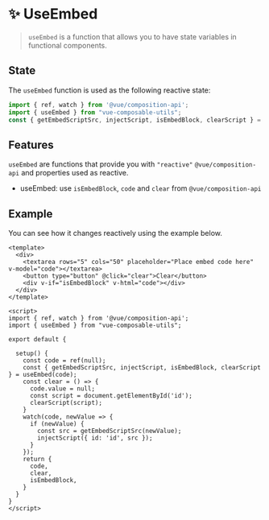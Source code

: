 # :sparkles: UseEmbed
> `useEmbed` is a function that allows you to have state variables in functional components.

## State

The `useEmbed` function is used as the following reactive state:

```js
import { ref, watch } from '@vue/composition-api';
import { useEmbed } from "vue-composable-utils";
const { getEmbedScriptSrc, injectScript, isEmbedBlock, clearScript } = useEmbed(code);
```


## Features

`useEmbed` are functions that provide you with `"reactive"` `@vue/composition-api` and properties used as reactive.

- useEmbed: use `isEmbedBlock`, `code`  and `clear` from `@vue/composition-api`

## Example

You can see how it changes reactively using the example below.

```vue
<template>
  <div>
    <textarea rows="5" cols="50" placeholder="Place embed code here" v-model="code"></textarea>
    <button type="button" @click="clear">Clear</button>
    <div v-if="isEmbedBlock" v-html="code"></div>
  </div>
</template>

<script>
import { ref, watch } from '@vue/composition-api';
import { useEmbed } from "vue-composable-utils";

export default {

  setup() {
    const code = ref(null);
    const { getEmbedScriptSrc, injectScript, isEmbedBlock, clearScript } = useEmbed(code);
    const clear = () => {
      code.value = null;
      const script = document.getElementById('id');
      clearScript(script);
    }
    watch(code, newValue => {
      if (newValue) {
        const src = getEmbedScriptSrc(newValue);
        injectScript({ id: 'id', src });
      }
    });
    return {
      code,
      clear,
      isEmbedBlock,
    }
  }
}
</script>
```
<ToggleDarkMode/>
